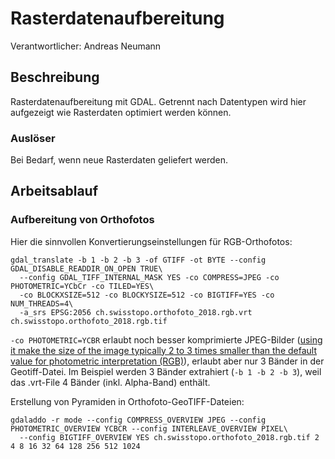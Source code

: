 # Rasterdatenaufbereitung
Verantwortlicher: Andreas Neumann

## Beschreibung
Rasterdatenaufbereitung mit GDAL. Getrennt nach Datentypen wird hier aufgezeigt wie Rasterdaten optimiert werden können.
 
### Auslöser
Bei Bedarf, wenn neue Rasterdaten geliefert werden.

## Arbeitsablauf
### Aufbereitung von Orthofotos

Hier die sinnvollen Konvertierungseinstellungen für RGB-Orthofotos:

```
gdal_translate -b 1 -b 2 -b 3 -of GTIFF -ot BYTE --config GDAL_DISABLE_READDIR_ON_OPEN TRUE\
  --config GDAL_TIFF_INTERNAL_MASK YES -co COMPRESS=JPEG -co PHOTOMETRIC=YCbCr -co TILED=YES\
  -co BLOCKXSIZE=512 -co BLOCKYSIZE=512 -co BIGTIFF=YES -co NUM_THREADS=4\
  -a_srs EPSG:2056 ch.swisstopo.orthofoto_2018.rgb.vrt ch.swisstopo.orthofoto_2018.rgb.tif
```

`-co PHOTOMETRIC=YCBR` erlaubt noch besser komprimierte JPEG-Bilder ([using it make the size of the image typically
2 to 3 times smaller than the default value for photometric interpretation (RGB)](http://erouault.blogspot.com/2014/04/advanced-jpeg-in-tiff-uses-in-gdal.html)), erlaubt aber nur 3 Bänder in der Geotiff-Datei. Im Beispiel werden 3 Bänder extrahiert (`-b 1 -b 2 -b 3`),
weil das .vrt-File 4 Bänder (inkl. Alpha-Band) enthält.

Erstellung von Pyramiden in Orthofoto-GeoTIFF-Dateien:

```
gdaladdo -r mode --config COMPRESS_OVERVIEW JPEG --config PHOTOMETRIC_OVERVIEW YCBCR --config INTERLEAVE_OVERVIEW PIXEL\
  --config BIGTIFF_OVERVIEW YES ch.swisstopo.orthofoto_2018.rgb.tif 2 4 8 16 32 64 128 256 512 1024
```
